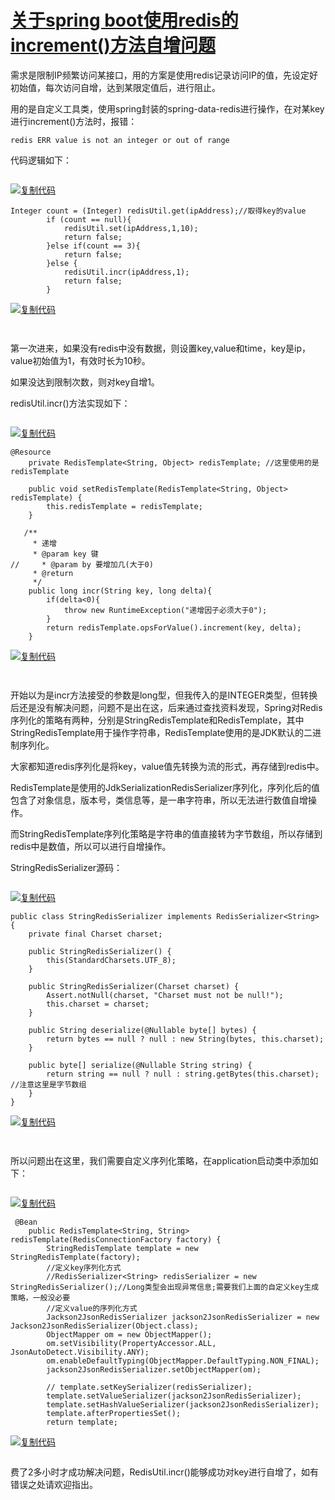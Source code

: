 # [关于spring boot使用redis的increment()方法自增问题](https://www.cnblogs.com/qsymg/p/9830877.html)



需求是限制IP频繁访问某接口，用的方案是使用redis记录访问IP的值，先设定好初始值，每次访问自增，达到某限定值后，进行阻止。

用的是自定义工具类，使用spring封装的spring-data-redis进行操作，在对某key进行increment()方法时，报错：

```
redis ERR value is not an integer or out of range 
```

代码逻辑如下：

```

```

[![复制代码](http://ww4.sinaimg.cn/large/006tNc79ly1g3dh8uz5lqg300k00k07b.gif)](javascript:void(0);)

```
Integer count = (Integer) redisUtil.get(ipAddress);//取得key的value
        if (count == null){
            redisUtil.set(ipAddress,1,10);
            return false;
        }else if(count == 3){
            return false;
        }else {
            redisUtil.incr(ipAddress,1);
            return false;
        }
```

[![复制代码](https://common.cnblogs.com/images/copycode.gif)](javascript:void(0);)

```

```

 

```

```

 第一次进来，如果没有redis中没有数据，则设置key,value和time，key是ip， value初始值为1，有效时长为10秒。

如果没达到限制次数，则对key自增1。

redisUtil.incr()方法实现如下：

```

```

[![复制代码](https://common.cnblogs.com/images/copycode.gif)](javascript:void(0);)

```
@Resource
    private RedisTemplate<String, Object> redisTemplate; //这里使用的是redisTemplate

    public void setRedisTemplate(RedisTemplate<String, Object> redisTemplate) {
        this.redisTemplate = redisTemplate;
    }

   /**
     * 递增
     * @param key 键
//     * @param by 要增加几(大于0)
     * @return
     */
    public long incr(String key, long delta){
        if(delta<0){
            throw new RuntimeException("递增因子必须大于0");
        }
        return redisTemplate.opsForValue().increment(key, delta);
    }
```

[![复制代码](https://common.cnblogs.com/images/copycode.gif)](javascript:void(0);)

```

```

 

```

```

开始以为是incr方法接受的参数是long型，但我传入的是INTEGER类型，但转换后还是没有解决问题，问题不是出在这，后来通过查找资料发现，Spring对Redis序列化的策略有两种，分别是StringRedisTemplate和RedisTemplate，其中StringRedisTemplate用于操作字符串，RedisTemplate使用的是JDK默认的二进制序列化。

大家都知道redis序列化是将key，value值先转换为流的形式，再存储到redis中。

RedisTemplate是使用的JdkSerializationRedisSerializer序列化，序列化后的值包含了对象信息，版本号，类信息等，是一串字符串，所以无法进行数值自增操作。

而StringRedisTemplate序列化策略是字符串的值直接转为字节数组，所以存储到redis中是数值，所以可以进行自增操作。

StringRedisSerializer源码：

```

```

[![复制代码](https://common.cnblogs.com/images/copycode.gif)](javascript:void(0);)

```
public class StringRedisSerializer implements RedisSerializer<String> {
    private final Charset charset;

    public StringRedisSerializer() {
        this(StandardCharsets.UTF_8);
    }

    public StringRedisSerializer(Charset charset) {
        Assert.notNull(charset, "Charset must not be null!");
        this.charset = charset;
    }

    public String deserialize(@Nullable byte[] bytes) {
        return bytes == null ? null : new String(bytes, this.charset);
    }

    public byte[] serialize(@Nullable String string) {
        return string == null ? null : string.getBytes(this.charset); //注意这里是字节数组
    }
}
```

[![复制代码](https://common.cnblogs.com/images/copycode.gif)](javascript:void(0);)

```

```

 

```

```

所以问题出在这里，我们需要自定义序列化策略，在application启动类中添加如下：

```

```

[![复制代码](https://common.cnblogs.com/images/copycode.gif)](javascript:void(0);)

```
 @Bean
    public RedisTemplate<String, String> redisTemplate(RedisConnectionFactory factory) {
        StringRedisTemplate template = new StringRedisTemplate(factory);
        //定义key序列化方式
        //RedisSerializer<String> redisSerializer = new StringRedisSerializer();//Long类型会出现异常信息;需要我们上面的自定义key生成策略，一般没必要
        //定义value的序列化方式
        Jackson2JsonRedisSerializer jackson2JsonRedisSerializer = new Jackson2JsonRedisSerializer(Object.class);
        ObjectMapper om = new ObjectMapper();
        om.setVisibility(PropertyAccessor.ALL, JsonAutoDetect.Visibility.ANY);
        om.enableDefaultTyping(ObjectMapper.DefaultTyping.NON_FINAL);
        jackson2JsonRedisSerializer.setObjectMapper(om);

        // template.setKeySerializer(redisSerializer);
        template.setValueSerializer(jackson2JsonRedisSerializer);
        template.setHashValueSerializer(jackson2JsonRedisSerializer);
        template.afterPropertiesSet();
        return template;
```

[![复制代码](https://common.cnblogs.com/images/copycode.gif)](javascript:void(0);)

```

```

费了2多小时才成功解决问题，RedisUtil.incr()能够成功对key进行自增了，如有错误之处请欢迎指出。